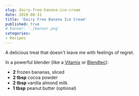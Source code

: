 ```yaml
---
slug: dairy-free-banana-ice-cream
date: 2018-08-31
title: 'Dairy Free Banana Ice Cream'
published: true
# banner: './banner.png'
categories:
- Recipes
---
```


A delicious treat that doesn't leave me with feelings of regret.

In a powerful blender (like a [Vitamix](https://amzn.com/B00LQT6UB2/?tag=buchea-20) or [Blendtec](https://amzn.com/B000GIGZXM/?tag=buchea-20)):

- **2** frozen bananas, sliced
- **2 tbsp** cocoa powder
- **2 tbsp** vanilla almond milk
- **1 tbsp** peanut butter (optional)
